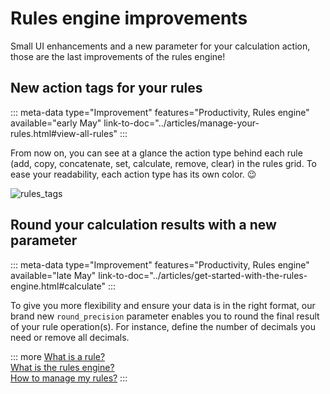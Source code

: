 # Rules engine improvements

Small UI enhancements and a new parameter for your calculation action, those are the last improvements of the rules engine!

## New action tags for your rules
::: meta-data type="Improvement" features="Productivity, Rules engine" available="early May" link-to-doc="../articles/manage-your-rules.html#view-all-rules"
:::

From now on, you can see at a glance the action type behind each rule (add, copy, concatenate, set, calculate, remove, clear) in the rules grid. To ease your readability, each action type has its own color. :wink:

![rules_tags](../img/Rules_Tags.png)

## Round your calculation results with a new parameter
::: meta-data type="Improvement" features="Productivity, Rules engine" available="late May" link-to-doc="../articles/get-started-with-the-rules-engine.html#calculate"
:::

To give you more flexibility and ensure your data is in the right format, our brand new `round_precision` parameter enables you to round the final result of your rule operation(s).  For instance, define the number of decimals you need or remove all decimals.

::: more
[What is a rule?](../articles//what-is-a-rule.html)  
[What is the rules engine?](../articles/get-started-with-the-rules-engine.html)   
[How to manage my rules?](../articles/manage-your-rules.html)
:::
